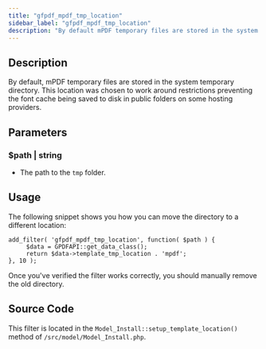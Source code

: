 ```yaml
---
title: "gfpdf_mpdf_tmp_location"
sidebar_label: "gfpdf_mpdf_tmp_location"
description: "By default mPDF temporary files are stored in the system temporary directory. Change the path with this filter."
---
```


## Description 

By default, mPDF temporary files are stored in the system temporary directory. This location was chosen to work around restrictions preventing the font cache being saved to disk in public folders on some hosting providers. 

## Parameters 

### $path | string
*  The path to the `tmp` folder.

## Usage 

The following snippet shows you how you can move the directory to a different location:

```
add_filter( 'gfpdf_mpdf_tmp_location', function( $path ) {
     $data = GPDFAPI::get_data_class();
     return $data->template_tmp_location . 'mpdf';
}, 10 );

```

Once you've verified the filter works correctly, you should manually remove the old directory.

## Source Code 

This filter is located in the `Model_Install::setup_template_location()` method of `/src/model/Model_Install.php`.